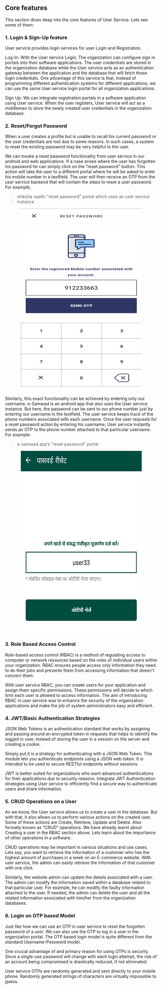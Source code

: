 ## Core features

This section dives deep into the core features of User Service. Lets see some of them:

### 1. Login & Sign-Up feature

User service provides login services for user Login and Registration. 

Log-In: With the User service Login, The organization can configure sign in portals into their software applications. The user credentials are stored in the organization database while the User service acts as an authentication gateway between the application and the database that will fetch those login credentials. One advantage of this service is that, Instead of programming different authentication systems for different applications, we can use the same User service login portal for all organization applications.

Sign Up: We can integrate registration portals in a software application using User service. When the user registers, User service will act as a middleman to store the newly created user credentials in the organization database.

### 2. Reset/Forgot Password 

When a user creates a profile but is unable to recall his current password or the user credentials are lost due to some reasons. In such cases, a system to reset the existing password may be very helpful to the user. 

We can invoke a reset password functionality from user service in our android and web applications. If a case arises where the user has forgotten his password he can simply click on the “reset password” button. This action will take the user to a different portal where he will be asked to enter his mobile number in a textfield. The user will then receive an OTP from the user service backend that will contain the steps to reset a user password. For example,

>shiksha saathi "reset password" portal which uses an user service instance

<p align="center">
<img src="images/reset.jpg" width="400" height="600"/>
</p>

Similarly, this exact functionality can be achieved by entering only our username. e-Samwad is an android app that also uses the User service instance. But here, the password can be sent to our phone number just by entering our username in the textfield. 
The user service keeps track of the phone numbers associated with each username. Once the user requests for a reset password action by entering his username, User service instantly sends an OTP to the phone number attached to that particular username. For example:

>e-samwad app’s “reset password” portal

<p align="center">
<img src="images/resetSamwad.jpg" width="400" height="600"/>
</p>

### 3. Role Based Access Control

Role-based access control (RBAC) is a method of regulating access to computer or network resources based on the roles of individual users within your organization. RBAC ensures people access only information they need to do their jobs and prevents them from accessing information that doesn't concern them.

With user service RBAC, you can create users for your application and assign them specific permissions. These permissions will decide to which limit each user is allowed to access information. The aim of introducing RBAC in user service was to enhance the security of the organization applications and make the job of system administrators easy and efficient.


### 4. JWT/Basic Authentication Strategies

JSON Web Tokens is an authentication standard that works by assigning and passing around an encrypted token in requests that helps to identify the logged in user, instead of storing the user in a session on the server and creating a cookie.

Simply put,it is a strategy for authenticating with a JSON Web Token. This module lets you authenticate endpoints using a JSON web token. It is intended to be used to secure RESTful endpoints without sessions. 

JWT is better suited for organizations who want advanced authentications for their applications due to security reasons. Integrate JWT Authentication strategies using User service to efficiently find a secure way to authenticate users and share information. 

### 5. CRUD Operations on a User

As we know, the User service allows us to create a user in the database. But with that, it also allows us to perform various actions on the created user. Some of these actions are Create, Retrieve, Update and Delete. Also formally known as “CRUD” operations. We have already learnt about Creating a user in the RBAC section above. Lets learn about the importance of other operations in a software.

CRUD operations may be important in various situations and use cases. Lets say, you want to retrieve the information of a customer who has the highest amount of purchases in a week on an E-commerce website. With user service, the admin can easily retrieve the information of that customer with one click.

Similarly, the website admin can update the details associated with a user. The admin can modify the information saved within a database related to that particular user. For example, he can modify the faulty information attached to the user. If needed, the admin can delete the user and all the related information associated with him/her from the organization databases.

### 6. Login on OTP based Model

Just like how we can use an OTP in user service to reset the forgotten password of a user. We can also use the OTP to log in a user in the organization portal. The OTP based login model is quite different from the standard Username-Password model.

One crucial advantage of and primary reason for using OTPs is security. Since a single-use password will change with each login attempt, the risk of an account being compromised is drastically reduced, if not eliminated. 

User service OTPs are randomly generated and sent directly to your mobile phone. Randomly generated strings of characters are virtually impossible to guess.

